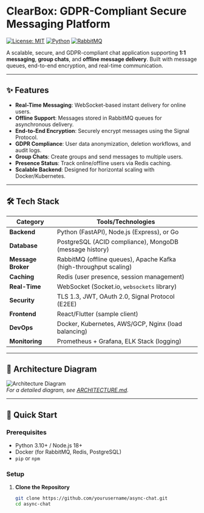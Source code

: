 # ClearBox: GDPR-Compliant Secure Messaging Platform

[![License: MIT](https://img.shields.io/badge/License-MIT-blue.svg)](https://opensource.org/licenses/MIT)
[![Python](https://img.shields.io/badge/Python-3.10%2B-blue)](https://python.org)
[![RabbitMQ](https://img.shields.io/badge/Message%20Broker-RabbitMQ-FF6600)](https://www.rabbitmq.com/)

A scalable, secure, and GDPR-compliant chat application supporting **1:1 messaging**, **group chats**, and **offline message delivery**. Built with message queues, end-to-end encryption, and real-time communication.

---

## ✨ Features

- **Real-Time Messaging**: WebSocket-based instant delivery for online users.
- **Offline Support**: Messages stored in RabbitMQ queues for asynchronous delivery.
- **End-to-End Encryption**: Securely encrypt messages using the Signal Protocol.
- **GDPR Compliance**: User data anonymization, deletion workflows, and audit logs.
- **Group Chats**: Create groups and send messages to multiple users.
- **Presence Status**: Track online/offline users via Redis caching.
- **Scalable Backend**: Designed for horizontal scaling with Docker/Kubernetes.

---

## 🛠 Tech Stack

| **Category**       | **Tools/Technologies**                                                                 |
|---------------------|---------------------------------------------------------------------------------------|
| **Backend**         | Python (FastAPI), Node.js (Express), or Go                                            |
| **Database**        | PostgreSQL (ACID compliance), MongoDB (message history)                               |
| **Message Broker**  | RabbitMQ (offline queues), Apache Kafka (high-throughput scaling)                     |
| **Caching**         | Redis (user presence, session management)                                             |
| **Real-Time**       | WebSocket (Socket.io, `websockets` library)                                           |
| **Security**        | TLS 1.3, JWT, OAuth 2.0, Signal Protocol (E2EE)                                       |
| **Frontend**        | React/Flutter (sample client)                                                         |
| **DevOps**          | Docker, Kubernetes, AWS/GCP, Nginx (load balancing)                                   |
| **Monitoring**      | Prometheus + Grafana, ELK Stack (logging)                                             |

---

## 📐 Architecture Diagram

![Architecture Diagram](./docs/architecture.png)  
*For a detailed diagram, see [ARCHITECTURE.md](./docs/ARCHITECTURE.md).*

---

## 🚀 Quick Start

### Prerequisites
- Python 3.10+ / Node.js 18+
- Docker (for RabbitMQ, Redis, PostgreSQL)
- `pip` or `npm`

### Setup

1. **Clone the Repository**
   ```bash
   git clone https://github.com/yourusername/async-chat.git
   cd async-chat
